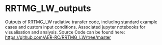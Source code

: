# RRTMG_LW_outputs
Outputs of RRTMG_LW radiative transfer code, including standard example cases and custom input conditions.
Associated jupyter notebooks for visualisation and analysis.
Source Code can be found here: https://github.com/AER-RC/RRTMG_LW/tree/master
